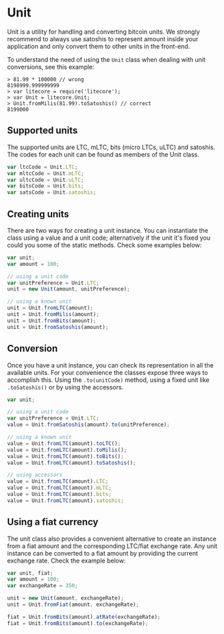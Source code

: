 # Unit
Unit is a utility for handling and converting bitcoin units. We strongly recommend to always use satoshis to represent amount inside your application and only convert them to other units in the front-end.

To understand the need of using the `Unit` class when dealing with unit conversions, see this example:

```
> 81.99 * 100000 // wrong
8198999.999999999
> var litecore = require('litecore');
> var Unit = litecore.Unit;
> Unit.fromMilis(81.99).toSatoshis() // correct
8199000
```

## Supported units
The supported units are LTC, mLTC, bits (micro LTCs, uLTC) and satoshis. The codes for each unit can be found as members of the Unit class.

```javascript
var ltcCode = Unit.LTC;
var mltcCode = Unit.mLTC;
var ultcCode = Unit.uLTC;
var bitsCode = Unit.bits;
var satsCode = Unit.satoshis;
```

## Creating units
There are two ways for creating a unit instance. You can instantiate the class using a value and a unit code; alternatively if the unit it's fixed you could you some of the static methods. Check some examples below:

```javascript
var unit;
var amount = 100;

// using a unit code
var unitPreference = Unit.LTC;
unit = new Unit(amount, unitPreference);

// using a known unit
unit = Unit.fromLTC(amount);
unit = Unit.fromMilis(amount);
unit = Unit.fromBits(amount);
unit = Unit.fromSatoshis(amount);
```

## Conversion
Once you have a unit instance, you can check its representation in all the available units. For your convenience the classes expose three ways to accomplish this. Using the `.to(unitCode)` method, using a fixed unit like `.toSatoshis()` or by using the accessors.

```javascript
var unit;

// using a unit code
var unitPreference = Unit.LTC;
value = Unit.fromSatoshis(amount).to(unitPreference);

// using a known unit
value = Unit.fromLTC(amount).toLTC();
value = Unit.fromLTC(amount).toMilis();
value = Unit.fromLTC(amount).toBits();
value = Unit.fromLTC(amount).toSatoshis();

// using accessors
value = Unit.fromLTC(amount).LTC;
value = Unit.fromLTC(amount).mLTC;
value = Unit.fromLTC(amount).bits;
value = Unit.fromLTC(amount).satoshis;
```

## Using a fiat currency
The unit class also provides a convenient alternative to create an instance from a fiat amount and the corresponding LTC/fiat exchange rate. Any unit instance can be converted to a fiat amount by providing the current exchange rate. Check the example below:

```javascript
var unit, fiat;
var amount = 100;
var exchangeRate = 350;

unit = new Unit(amount, exchangeRate);
unit = Unit.fromFiat(amount, exchangeRate);

fiat = Unit.fromBits(amount).atRate(exchangeRate);
fiat = Unit.fromBits(amount).to(exchangeRate);
```
